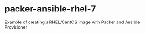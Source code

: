 # packer-ansible-rhel-7
Example of creating a RHEL/CentOS image with Packer and Ansible Provisioner
